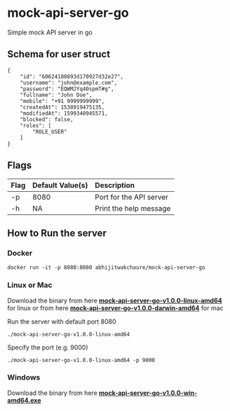 # mock-api-server-go

Simple mock API server in go

## Schema for user struct
```
{
	"id": "60624180893d170927d32e27",
	"username": "john@example.com",
	"password": "EQWMJYq40spmT#g",
	"fullname": "John Doe",
	"mobile": "+91 9999999999",
	"createdAt": 1538919475135,
	"modifiedAt": 1599340945571,
	"blocked": false,
	"roles": [
		"ROLE_USER"
	]
}
```

## Flags
| Flag  | Default Value(s) | Description             |
| :---- |:-----------------|:------------------------|
| -p    | 8080             | Port for the API server |
| -h    | NA               | Print the help message  |



## How to Run the server

### Docker
```
docker run -it -p 8080:8080 abhijitwakchaure/mock-api-server-go
```

### Linux or Mac
Download the binary from here [**mock-api-server-go-v1.0.0-linux-amd64**](https://github.com/abhijitWakchaure/mock-api-server-go/releases/download/v1.0.0/mock-api-server-go-v1.0.0-linux-amd64) for linux or from here [**mock-api-server-go-v1.0.0-darwin-amd64**](https://github.com/abhijitWakchaure/mock-api-server-go/releases/download/v1.0.0/mock-api-server-go-v1.0.0-darwin-amd64) for mac

Run the server with default port 8080

```
./mock-api-server-go-v1.0.0-linux-amd64
```

Specify the port (e.g. 9000)

```
./mock-api-server-go-v1.0.0-linux-amd64 -p 9000
```

### Windows
Download the binary from here [**mock-api-server-go-v1.0.0-win-amd64.exe**](https://github.com/abhijitWakchaure/mock-api-server-go/releases/download/v1.0.0/mock-api-server-go-v1.0.0-win-amd64.exe)
